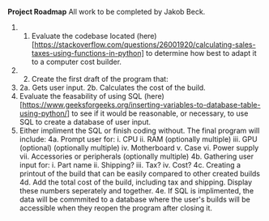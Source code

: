 **Project Roadmap**
All work to be completed by Jakob Beck.

1. 1. Evaluate the codebase located (here)[https://stackoverflow.com/questions/26001920/calculating-sales-taxes-using-functions-in-python] to determine how best to adapt it to a computer cost builder.
1. 2. Create the first draft of the program that:
  1. 2a. Gets user input.
  2b. Calculates the cost of the build.
3. Evaluate the feasability of using SQL (here)[https://www.geeksforgeeks.org/inserting-variables-to-database-table-using-python/] to see if it would be reasonable, or necessary, to use SQL to create a database of user input.
4. Either impliment the SQL or finish coding without. The final program will include:
  4a. Prompt user for:
    i. CPU
    ii. RAM (optionally multiple)
    iii. GPU (optional) (optionally multiple)
    iv. Motherboard
    v. Case
    vi. Power supply
    vii. Accessories or peripherals (optionally multiple)
  4b. Gathering user input for:
    i. Part name
    ii. Shipping?
    iii. Tax?
    iv. Cost?
   4c. Creating a printout of the build that can be easily compared to other created builds
   4d. Add the total cost of the build, including tax and shipping. Display these numbers seperately and together.
   4e. If SQL is implimented, the data will be commmited to a database where the user's builds will be accessible when they reopen the program after closing it.
  
